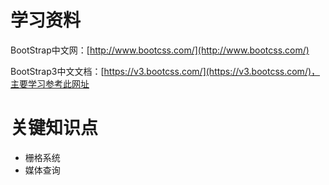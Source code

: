 # 学习资料

BootStrap中文网：[http://www.bootcss.com/](http://www.bootcss.com/)

BootStrap3中文文档：[https://v3.bootcss.com/](https://v3.bootcss.com/)，主要学习参考此网址

# 关键知识点

* 栅格系统
* 媒体查询




